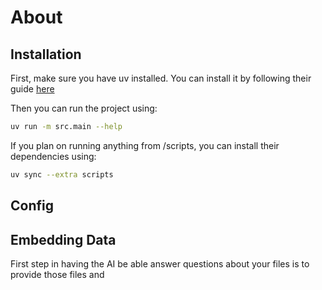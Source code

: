 # About 


## Installation

First, make sure you have uv installed. You can install it by following their guide [here](https://docs.astral.sh/uv/getting-started/installation/)

Then you can run the project using:
```bash
uv run -m src.main --help
```

If you plan on running anything from /scripts, you can install their dependencies using:
```bash
uv sync --extra scripts
```

## Config 



## Embedding Data 
First step in having the AI be able answer questions about your files is to provide those files and 